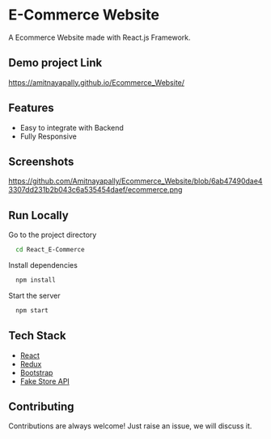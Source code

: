 # E-Commerce Website

A Ecommerce Website made with React.js Framework.


## Demo project Link 

https://amitnayapally.github.io/Ecommerce_Website/

## Features

- Easy to integrate with Backend
- Fully Responsive


## Screenshots

https://github.com/Amitnayapally/Ecommerce_Website/blob/6ab47490dae43307dd231b2b043c6a535454daef/ecommerce.png



## Run Locally

Go to the project directory

```bash
  cd React_E-Commerce
```

Install dependencies

```bash
  npm install
```

Start the server

```bash
  npm start
```


## Tech Stack

* [React](https://reactjs.org/)
* [Redux](https://redux.js.org/)
* [Bootstrap](https://getbootstrap.com/)
* [Fake Store API](https://fakestoreapi.com/)

## Contributing

Contributions are always welcome!
Just raise an issue, we will discuss it.





